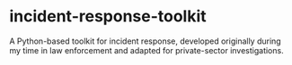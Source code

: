 # incident-response-toolkit
A Python-based toolkit for incident response, developed originally during my time in law enforcement and adapted for private-sector investigations.
